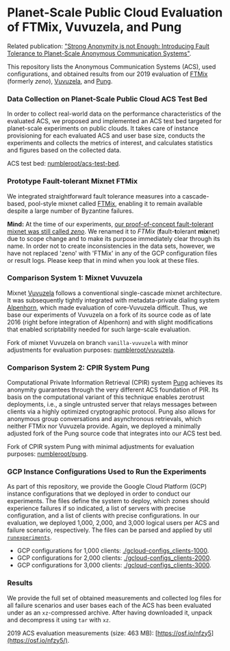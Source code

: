 # Planet-Scale Public Cloud Evaluation of FTMix, Vuvuzela, and Pung

Related publication: ["Strong Anonymity is not Enough: Introducing Fault Tolerance to Planet-Scale Anonymous Communication Systems"](https://dl.acm.org/doi/10.1145/3465481.3469189).

This repository lists the Anonymous Communication Systems (ACS), used configurations, and
obtained results from our 2019 evaluation of [FTMix](https://github.com/numbleroot/zeno)
(formerly *zeno*), [Vuvuzela](https://github.com/vuvuzela/vuvuzela), and
[Pung](https://github.com/pung-project/pung).


### Data Collection on Planet-Scale Public Cloud ACS Test Bed

In order to collect real-world data on the performance characteristics of the evaluated ACS,
we proposed and implemented an ACS test bed targeted for planet-scale experiments on public
clouds. It takes care of instance provisioning for each evaluated ACS and user base size,
conducts the experiments and collects the metrics of interest, and calculates statistics
and figures based on the collected data.

ACS test bed: [numbleroot/acs-test-bed](https://github.com/numbleroot/acs-test-bed).


### Prototype Fault-tolerant Mixnet FTMix

We integrated straightforward fault tolerance measures into a cascade-based, pool-style mixnet
called [FTMix](https://github.com/numbleroot/zeno), enabling it to remain available despite a
large number of Byzantine failures.

**Mind:** At the time of our experiments, [our proof-of-concept fault-tolerant mixnet was still
called *zeno*](https://github.com/numbleroot/zeno#note-on-name-and-scope-of-repository). We renamed
it to *FTMix* (**f**ault-**t**olerant **mix**net) due to scope change and to make its purpose
immediately clear through its name. In order not to create inconsistencies in the data sets,
however, we have not replaced 'zeno' with 'FTMix' in any of the GCP configuration files or result
logs. Please keep that in mind when you look at these files.


### Comparison System 1: Mixnet Vuvuzela

Mixnet [Vuvuzela](https://github.com/vuvuzela/vuvuzela) follows a conventional single-cascade
mixnet architecture. It was subsequently tightly integrated with metadata-private dialing
system [Alpenhorn](https://github.com/vuvuzela/alpenhorn), which made evaluation of core-Vuvuzela
difficult. Thus, we base our experiments of Vuvuzela on a fork of its source code as of late 2016
(right before integration of Alpenhorn) and with slight modifications that enabled scriptability
needed for such large-scale evaluation.

Fork of mixnet Vuvuzela on branch `vanilla-vuvuzela` with minor adjustments for evaluation
purposes: [numbleroot/vuvuzela](https://github.com/numbleroot/vuvuzela/tree/vanilla-vuvuzela).


### Comparison System 2: CPIR System Pung

Computational Private Information Retrieval (CPIR) system [Pung](https://github.com/pung-project/pung)
achieves its anonymity guarantees through the very different ACS foundation of PIR. Its basis on
the computational variant of this technique enables zerotrust deployments, i.e., a single untrusted
server that relays messages between clients via a highly optimized cryptographic protocol. Pung
also allows for anonymous group conversations and asynchronous retrievals, which neither FTMix nor
Vuvuzela provide. Again, we deployed a minimally adjusted fork of the Pung source code that integrates
into our ACS test bed.

Fork of CPIR system Pung with minimal adjustments for evaluation purposes:
[numbleroot/pung](https://github.com/numbleroot/pung).


### GCP Instance Configurations Used to Run the Experiments

As part of this repository, we provide the Google Cloud Platform (GCP) instance configurations that
we deployed in order to conduct our experiments. The files define the system to deploy, which zones
should experience failures if so indicated, a list of servers with precise configuration, and a list
of clients with precise configurations. In our evaluation, we deployed 1,000, 2,000, and 3,000 logical
users per ACS and failure scenario, respectively. The files can be parsed and applied by util
[`runexperiments`](https://github.com/numbleroot/acs-test-bed/blob/master/cmd/runexperiments/main.go).

* GCP configurations for 1,000 clients:
  [./gcloud-configs_clients-1000](https://github.com/numbleroot/acs-eval-2019/tree/master/gcloud-configs_clients-1000).
* GCP configurations for 2,000 clients:
  [./gcloud-configs_clients-2000](https://github.com/numbleroot/acs-eval-2019/tree/master/gcloud-configs_clients-2000).
* GCP configurations for 3,000 clients:
  [./gcloud-configs_clients-3000](https://github.com/numbleroot/acs-eval-2019/tree/master/gcloud-configs_clients-3000).


### Results

We provide the full set of obtained measurements and collected log files for all failure scenarios
and user bases each of the ACS has been evaluated under as an `xz`-compressed archive. After having
downloaded it, unpack and decompress it using `tar` with `xz`.

2019 ACS evaluation measurements (size: 463 MB): [https://osf.io/nfzy5](https://osf.io/nfzy5/).
